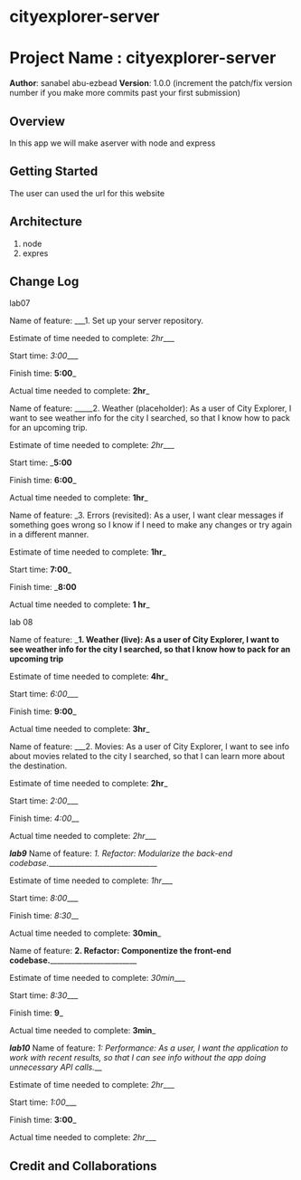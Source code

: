 # cityexplorer-server

# Project Name : cityexplorer-server

**Author**: sanabel abu-ezbead
**Version**: 1.0.0 (increment the patch/fix version number if you make more commits past your first submission)

## Overview
<!-- Provide a high level overview of what this application is and why you are building it, beyond the fact that it's an assignment for this class. (i.e. What's your problem domain?) -->

In this app we will make aserver with node and express

## Getting Started
<!-- What are the steps that a user must take in order to build this app on their own machine and get it running? -->

The user can used the url for this website

## Architecture
<!-- Provide a detailed description of the application design. What technologies (languages, libraries, etc) you're using, and any other relevant design information. -->

1. node 
2. expres


## Change Log
<!-- Use this area to document the iterative changes made to your application as each feature is successfully implemented. Use time stamps. Here's an example:

01-01-2001 4:59pm - Application now has a fully-functional express server, with a GET route for the location resource. -->

lab07

Name of feature: ___1. Set up your server repository.

Estimate of time needed to complete: _2hr____

Start time: _3:00____

Finish time: __5:00___

Actual time needed to complete: __2hr___




Name of feature: _____2. Weather (placeholder): As a user of City Explorer, I want to see weather info for the city I searched, so that I know how to pack for an upcoming trip.

Estimate of time needed to complete: _2hr____

Start time: ___5:00__

Finish time: __6:00___

Actual time needed to complete: __1hr___




Name of feature: _3. Errors (revisited): As a user, I want clear messages if something goes wrong so I know if I need to make any changes or try again in a different manner.

Estimate of time needed to complete: __1hr___

Start time: __7:00___

Finish time: ___8:00__

Actual time needed to complete: __1 hr___


lab 08

Name of feature: ___1. Weather (live): As a user of City Explorer, I want to see weather info for the city I searched, so that I know how to pack for an upcoming trip__

Estimate of time needed to complete: __4hr___

Start time: _6:00____

Finish time: __9:00___

Actual time needed to complete: __3hr___


Name of feature: ___2. Movies: As a user of City Explorer, I want to see info about movies related to the city I searched, so that I can learn more about the destination.

Estimate of time needed to complete: __2hr___

Start time: _2:00____

Finish time: _4:00___

Actual time needed to complete: _2hr____


***lab9***
Name of feature: _1. Refactor: Modularize the back-end codebase._______________________________

Estimate of time needed to complete: _1hr____

Start time: _8:00____

Finish time: _8:30___

Actual time needed to complete: __30min___


Name of feature: ____2. Refactor: Componentize the front-end codebase.____________________________

Estimate of time needed to complete: _30min____

Start time: _8:30____

Finish time: __9___

Actual time needed to complete: __3min___




***lab10***
Name of feature: _1: Performance: As a user, I want the application to work with recent results, so that I can see info without the app doing unnecessary API calls.___

Estimate of time needed to complete: _2hr____

Start time: _1:00____

Finish time: __3:00___

Actual time needed to complete: _2hr____

## Credit and Collaborations
<!-- Give credit (and a link) to other people or resources that helped you build this application. -->





